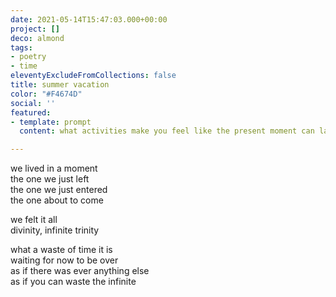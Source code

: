 ```yaml
---
date: 2021-05-14T15:47:03.000+00:00
project: []
deco: almond
tags:
- poetry
- time
eleventyExcludeFromCollections: false
title: summer vacation
color: "#F4674D"
social: ''
featured:
- template: prompt
  content: what activities make you feel like the present moment can last **forever?**

---
```

we lived in a moment  
the one we just left  
the one we just entered  
the one about to come

we felt it all  
divinity, infinite trinity

what a waste of time it is  
waiting for now to be over  
as if there was ever anything else  
as if you can waste the infinite
